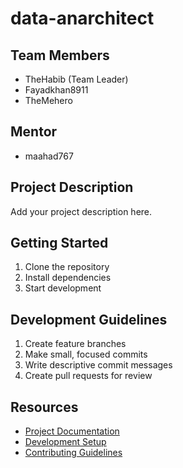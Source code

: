 # data-anarchitect

## Team Members
- TheHabib (Team Leader)
- Fayadkhan8911
- TheMehero

## Mentor
- maahad767

## Project Description
Add your project description here.

## Getting Started
1. Clone the repository
2. Install dependencies
3. Start development

## Development Guidelines
1. Create feature branches
2. Make small, focused commits
3. Write descriptive commit messages
4. Create pull requests for review

## Resources
- [Project Documentation](docs/)
- [Development Setup](docs/setup.md)
- [Contributing Guidelines](CONTRIBUTING.md)
